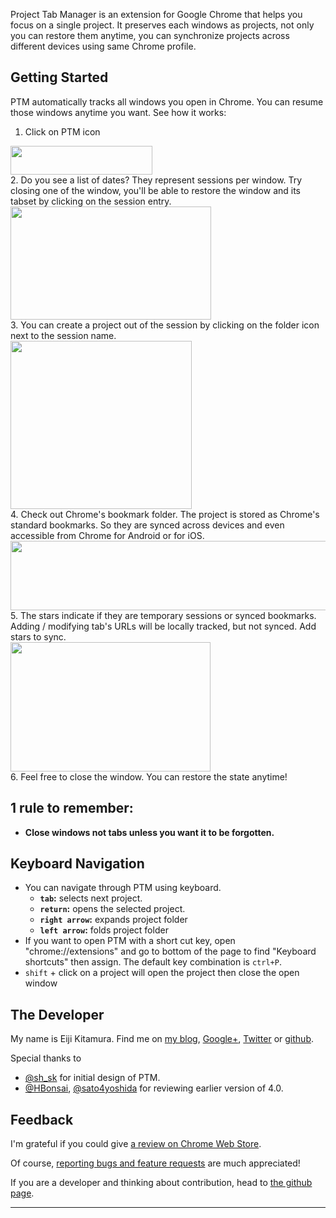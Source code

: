 Project Tab Manager is an extension for Google Chrome that helps you focus on a single project. It preserves each windows as projects, not only you can restore them anytime, you can synchronize projects across different devices using same Chrome profile.

## Getting Started
PTM automatically tracks all windows you open in Chrome. You can resume those windows anytime you want. See how it works:

1. Click on PTM icon  
<div class="img">
<img src="https://raw.githubusercontent.com/agektmr/ProjectTabManager/master/assets/readme_0.png" style="width:227px; height:46px;" />
</div>
2. Do you see a list of dates? They represent sessions per window. Try closing one of the window, you'll be able to restore the window and its tabset by clicking on the session entry.  
<div class="img">
<img src="https://raw.githubusercontent.com/agektmr/ProjectTabManager/master/assets/readme_1.png" style="width:321px; height:181px;" />
</div>
3. You can create a project out of the session by clicking on the folder icon next to the session name.  
<div class="img">
<img src="https://raw.githubusercontent.com/agektmr/ProjectTabManager/master/assets/readme_3.png" style="width:290px; height:269px;" />
</div>
4. Check out Chrome's bookmark folder. The project is stored as Chrome's standard bookmarks. So they are synced across devices and even accessible from Chrome for Android or for iOS.  
<div class="img">
<img src="https://raw.githubusercontent.com/agektmr/ProjectTabManager/master/assets/readme_5.png" style="width:533px; height:111px;" />
</div>
5. The stars indicate if they are temporary sessions or synced bookmarks. Adding / modifying tab's URLs will be locally tracked, but not synced. Add stars to sync.  
<div class="img">
<img src="https://raw.githubusercontent.com/agektmr/ProjectTabManager/master/assets/readme_6.png" style="width:320px; height:207px;" />
</div>
6. Feel free to close the window. You can restore the state anytime!

## 1 rule to remember:
- **Close windows not tabs unless you want it to be forgotten.**

## Keyboard Navigation

- You can navigate through PTM using keyboard.
    - **`tab`:** selects next project.
    - **`return`:** opens the selected project.
    - **`right arrow`:** expands project folder
    - **`left arrow`:** folds project folder
- If you want to open PTM with a short cut key, open "chrome://extensions" and go to bottom of the page to find "Keyboard shortcuts" then assign. The default key combination is `ctrl+P`.
- `shift` + click on a project will open the project then close the open window

## The Developer
My name is Eiji Kitamura. Find me on [my blog](http://blog.agektmr.com), [Google+](http://google.com/+agektmr), [Twitter](http://twitter.com/agektmr) or [github](https://github.com/agektmr).

Special thanks to
* [@sh_sk](https://twitter.com/sh_sk) for initial design of PTM.
* [@HBonsai](https://twitter.com/HBonsai), [@sato4yoshida](https://twitter.com/sato4yoshida) for reviewing earlier version of 4.0.

## Feedback
I'm grateful if you could give [a review on Chrome Web Store](https://chrome.google.com/webstore/support/iapdnheekciiecjijobcglkcgeckpoia).

Of course, [reporting bugs and feature requests](https://chrome.google.com/webstore/detail/project-tab-manager/iapdnheekciiecjijobcglkcgeckpoia/details) are much appreciated!

If you are a developer and thinking about contribution, head to [the github page](https://github.com/agektmr/ProjectTabManager).

----
